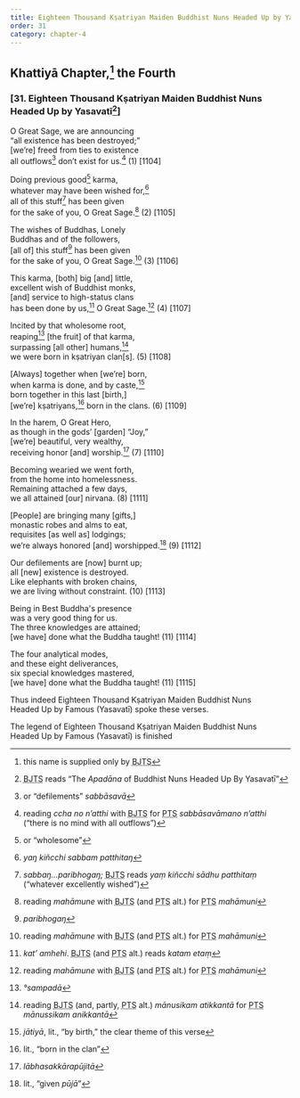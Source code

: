 ```yaml
---
title: Eighteen Thousand Kṣatriyan Maiden Buddhist Nuns Headed Up by Yasavatī
order: 31
category: chapter-4
---
```


## Khattiyā Chapter,[^1] the Fourth

### \[31. Eighteen Thousand Kṣatriyan Maiden Buddhist Nuns Headed Up by Yasavatī[^2]\]

O Great Sage, we are announcing  
“all existence has been destroyed;”  
\[we’re\] freed from ties to existence  
all outflows[^3] don’t exist for us.[^4] (1) \[1104\]

Doing previous good[^5] karma,  
whatever may have been wished for,[^6]  
all of this stuff[^7] has been given  
for the sake of you, O Great Sage.[^8] (2) \[1105\]

The wishes of Buddhas, Lonely  
Buddhas and of the followers,  
\[all of\] this stuff[^9] has been given  
for the sake of you, O Great Sage.[^10] (3) \[1106\]

This karma, \[both\] big \[and\] little,  
excellent wish of Buddhist monks,  
\[and\] service to high-status clans  
has been done by us,[^11] O Great Sage.[^12] (4) \[1107\]

Incited by that wholesome root,  
reaping[^13] \[the fruit\] of that karma,  
surpassing \[all other\] humans,[^14]  
we were born in kṣatriyan clan\[s\]. (5) \[1108\]

\[Always\] together when \[we’re\] born,  
when karma is done, and by caste,[^15]  
born together in this last \[birth,\]  
\[we’re\] kṣatriyans,[^16] born in the clans. (6) \[1109\]

In the harem, O Great Hero,  
as though in the gods’ \[garden\] “Joy,”  
\[we’re\] beautiful, very wealthy,  
receiving honor \[and\] worship.[^17] (7) \[1110\]

Becoming wearied we went forth,  
from the home into homelessness.  
Remaining attached a few days,  
we all attained \[our\] nirvana. (8) \[1111\]

\[People\] are bringing many \[gifts,\]  
monastic robes and alms to eat,  
requisites \[as well as\] lodgings;  
we’re always honored \[and\] worshipped.[^18] (9) \[1112\]

Our defilements are \[now\] burnt up;  
all \[new\] existence is destroyed.  
Like elephants with broken chains,  
we are living without constraint. (10) \[1113\]

Being in Best Buddha's presence  
was a very good thing for us.  
The three knowledges are attained;  
\[we have\] done what the Buddha taught! (11) \[1114\]

The four analytical modes,  
and these eight deliverances,  
six special knowledges mastered,  
\[we have\] done what the Buddha taught! (11) \[1115\]

Thus indeed Eighteen Thousand Kṣatriyan Maiden Buddhist Nuns  
Headed Up by Famous (Yasavatī) spoke these verses.

The legend of Eighteen Thousand Kṣatriyan Maiden Buddhist Nuns  
Headed Up by Famous (Yasavatī) is finished

[^1]: this name is supplied only by <abbr title="Buddha Jayanthi Tripitaka Series">BJTS</abbr>

[^2]: <abbr title="Buddha Jayanthi Tripitaka Series">BJTS</abbr> reads “The *Apadāna* of Buddhist Nuns Headed Up By Yasavatī”

[^3]: or “defilements” *sabbāsavā*

[^4]: reading *<span class="diacritics" data-state="on">c</span><span class="no-diacritics" data-state="off">ch</span>a no n’atthi* with <abbr title="Buddha Jayanthi Tripitaka Series">BJTS</abbr> for <abbr title="Pali Text Society">PTS</abbr> *sabbāsavāmano n’atthi* (“there is no mind with all outflows”)

[^5]: or “wholesome”

[^6]: *yaŋ kiñ<span class="diacritics" data-state="on">c</span><span class="no-diacritics" data-state="off">ch</span>i sabbam patthitaŋ*

[^7]: *sabbaŋ…paribhogaŋ;* <abbr title="Buddha Jayanthi Tripitaka Series">BJTS</abbr> reads *yaṃ kiñ<span class="diacritics" data-state="on">c</span><span class="no-diacritics" data-state="off">ch</span>i sādhu patthitaṃ* (“whatever excellently wished”)

[^8]: reading *mahāmune* with <abbr title="Buddha Jayanthi Tripitaka Series">BJTS</abbr> (and <abbr title="Pali Text Society">PTS</abbr> alt.) for <abbr title="Pali Text Society">PTS</abbr> *mahāmuni*

[^9]: *paribhogaŋ*

[^10]: reading *mahāmune* with <abbr title="Buddha Jayanthi Tripitaka Series">BJTS</abbr> (and <abbr title="Pali Text Society">PTS</abbr> alt.) for <abbr title="Pali Text Society">PTS</abbr> *mahāmuni*

[^11]: *kat’ amhehi*. <abbr title="Buddha Jayanthi Tripitaka Series">BJTS</abbr> (and <abbr title="Pali Text Society">PTS</abbr> alt.) reads *katam etaṃ*

[^12]: reading *mahāmune* with <abbr title="Buddha Jayanthi Tripitaka Series">BJTS</abbr> (and <abbr title="Pali Text Society">PTS</abbr> alt.) for <abbr title="Pali Text Society">PTS</abbr> *mahāmuni*

[^13]: *°sampadā*

[^14]: reading <abbr title="Buddha Jayanthi Tripitaka Series">BJTS</abbr> (and, partly, <abbr title="Pali Text Society">PTS</abbr> alt.) *mānusikam atikkantā* for <abbr title="Pali Text Society">PTS</abbr> *mānussikam anikkantā*

[^15]: *jātiyā*, lit., “by birth,” the clear theme of this verse

[^16]: lit., “born in the clan”

[^17]: *lābhasakkārapūjitā*

[^18]: lit., “given *pūjā*”
